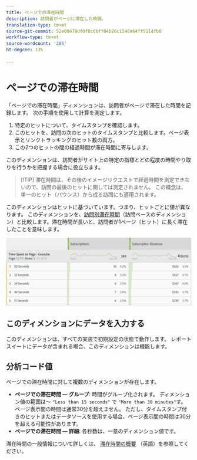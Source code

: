 ```yaml
---
title: ページでの滞在時間
description: 訪問者がページに滞在した時間。
translation-type: tm+mt
source-git-commit: 52e00470df0f0c6bff84b26c1548e64ff5114fb8
workflow-type: tm+mt
source-wordcount: '286'
ht-degree: 13%

---
```



# ページでの滞在時間

「ページでの滞在時間」ディメンションは、訪問者がページで滞在した時間を記録します。 次の手順を使用して計算を測定します。

1. 特定のヒットについて、タイムスタンプを確認します。
2. このヒットを、訪問の次のヒットのタイムスタンプと比較します。ページ表示とリンクトラッキングのヒット数の両方。
3. この2つのヒットの間の経過時間が滞在時間に寄与します。

このディメンションは、訪問者がサイト上の特定の指標とどの程度の時間やり取りを行うかを把握する場合に役立ちます。

>[!TIP] 滞在時間は、その後のイメージリクエストで経過時間を測定できないので、訪問の最後のヒットに関しては測定されません。 この概念は、単一のヒット（バウンス）から成る訪問にも適用されます。

このディメンションはヒットに基づいています。つまり、ヒットごとに値が異なります。 このディメンションを、[訪問別滞在時間](time-spent-per-visit.md)（訪問ベースのディメンション）と比較します。滞在時間が長いと、訪問者が1ページ（ヒット）に長く滞在したことを意味します。

![ページでの滞在時間](../metrics/assets/time-spent2.png)

## このディメンションにデータを入力する

このディメンションは、すべての実装で初期設定の状態で動作します。 レポートスイートにデータが含まれる場合、このディメンションは機能します。

## 分析コード値

ページでの滞在時間に対して複数のディメンションが存在します。

* **ページでの滞在時間 — グループ**: 時間がグループ化されます。 ディメンション値の範囲は～ `"Less than 15 seconds"` で `"More than 30 minutes"`す。 ページ表示間の時間は通常30分を超えません。 ただし、タイムスタンプ付きのヒットまたはデータソースを使用する場合、ページ表示間の時間は30分を超える可能性があります。
* **ページでの滞在時間 — 詳細**: 各秒数は、一意のディメンション値です。

滞在時間の一般情報について詳しくは、 [滞在時間の概要](../metrics/time-spent.md) （英語）を参照してください。
